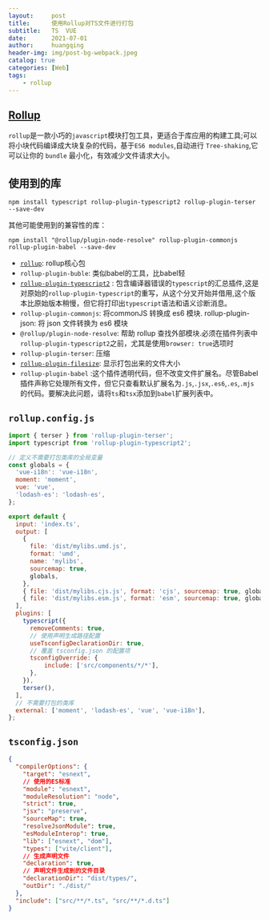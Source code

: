 ```yaml
---
layout:     post
title:      使用Rollup对TS文件进行打包
subtitle:   TS  VUE
date:       2021-07-01
author:     huangqing
header-img: img/post-bg-webpack.jpeg
catalog: true
categories: [Web]
tags:
    - rollup
---
```



## [Rollup](https://www.rollupjs.com/)

`rollup`是一款小巧的`javascript`模块打包工具，更适合于库应用的构建工具;可以将小块代码编译成大块复杂的代码，基于`ES6 modules`,自动进行 `Tree-shaking`,它可以让你的 `bundle` 最小化，有效减少文件请求大小。


## 使用到的库

```
npm install typescript rollup-plugin-typescript2 rollup-plugin-terser  --save-dev
```

其他可能使用到的兼容性的库：

```
npm install "@rollup/plugin-node-resolve" rollup-plugin-commonjs rollup-plugin-babel --save-dev
```

+ [`rollup`](https://www.rollupjs.com/): rollup核心包
+ `rollup-plugin-buble`: 类似babel的工具，比babel轻
+ [`rollup-plugin-typescript2`](https://www.npmjs.com/package/rollup-plugin-typescript2) : 包含编译器错误的`typescript`的汇总插件,这是对原始的`rollup-plugin-typescript`的重写，从这个分叉开始并借用,这个版本比原始版本稍慢，但它将打印出`typescript`语法和语义诊断消息。
+ `rollup-plugin-commonjs`: 将commonJS 转换成 es6 模块.
rollup-plugin-json: 将 json 文件转换为 es6 模块
+ `@rollup/plugin-node-resolve`: 帮助 rollup 查找外部模块.必须在插件列表中`rollup-plugin-typescript2`之前，尤其是使用`browser: true`选项时
+ `rollup-plugin-terser`: 压缩
+ [`rollup-plugin-filesize`](https://www.npmjs.com/package/rollup-plugin-filesize): 显示打包出来的文件大小
+ `rollup-plugin-babel` :这个插件透明代码，但不改变文件扩展名。尽管Babel插件声称它处理所有文件，但它只查看默认扩展名为`.js`,`.jsx`,`.es6`,`.es`,`.mjs`的代码。要解决此问题，请将`ts`和`tsx`添加到`babel`扩展列表中。


## `rollup.config.js`

```js
import { terser } from 'rollup-plugin-terser';
import typescript from 'rollup-plugin-typescript2';

// 定义不需要打包类库的全局变量
const globals = {
  'vue-i18n': 'vue-i18n',
  moment: 'moment',
  vue: 'vue',
  'lodash-es': 'lodash-es',
};

export default {
  input: 'index.ts',
  output: [
    {
      file: 'dist/mylibs.umd.js',
      format: 'umd',
      name: 'mylibs',
      sourcemap: true,
      globals,
    },
    { file: 'dist/mylibs.cjs.js', format: 'cjs', sourcemap: true, globals },
    { file: 'dist/mylibs.esm.js', format: 'esm', sourcemap: true, globals },
  ],
  plugins: [
    typescript({
      removeComments: true,
      // 使用声明生成路径配置
      useTsconfigDeclarationDir: true,
      // 覆盖 tsconfig.json 的配置项
      tsconfigOverride: {
          include: ['src/components/*/*'],
      },
    }),
    terser(),
  ],
  // 不需要打包的类库
  external: ['moment', 'lodash-es', 'vue', 'vue-i18n'],
};

```

## `tsconfig.json`

```json
{
  "compilerOptions": {
    "target": "esnext",
    // 使用的ES标准
    "module": "esnext",
    "moduleResolution": "node",
    "strict": true,
    "jsx": "preserve",
    "sourceMap": true,
    "resolveJsonModule": true,
    "esModuleInterop": true,
    "lib": ["esnext", "dom"],
    "types": ["vite/client"],
    // 生成声明文件
    "declaration": true,
    // 声明文件生成到的文件目录
    "declarationDir": "dist/types/",
    "outDir": "./dist/"
  },
  "include": ["src/**/*.ts", "src/**/*.d.ts"]
}

```


